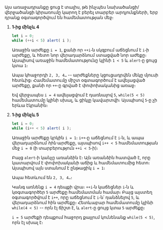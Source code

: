 Այս առաջադրանքը ցուց է տալիս, թե ինչպես նախածանցի/վերջածանցի կիրառումը կարող է բերել տարբեր արդյունքների, երբ դրանք օգտագործվում են համեմատության մեջ։

1. **1֊ից մինչև 4**

    ```js run
    let i = 0;
    while (++i < 5) alert( i );
    ```

    Առաջին արժեքը `i = 1`, քանի որ `++i`֊ն սկզբում աճեցնում է `i`֊ի արժեքը, և հետո նոր վերադարձնում ստացված նոր աժեքը։ Այսպիսով առաջին համեմատությունը կլինի `1 < 5` և `alert`֊ը ցույց կտա `1`։

    Ապա կհաջորդի `2, 3, 4…` -- արժեքները կցուցադրվեն մեկը մյուսի հետևից։ Համեմատումը միշտ օգտագործում է ավելացված արժեքը, քանի որ `++`֊ը գրված է փոփոխականից առաջ։

    Եվ վերջապես `i = 4` ավելացվում է դառնալով `5`, `while(5 < 5)` համեմատումը կլինի սխալ, և ցիկլը կավարտվի։ Այսպիսով `5`֊ը չի երևա էկրանին։
2. **1֊ից մինչև 5**

    ```js run
    let i = 0;
    while (i++ < 5) alert( i );
    ```

    Առաջին արժեքը կրկին `i = 1`։ `i++`֊ը աճեցնում է `i`֊ն, և ապա վերադարձնում *հին* արժեքը, այսպիսով `i++ < 5` համեմատության մեջ `i = 0` (ի տարբերություն `++i < 5`֊ի)։

    Բայց `alert`֊ի կանչը առանձին է։ Այն առանձին հատված է, որը կատարվում է փոփոխականի աճից և համեմատումից հետո։ Այսպիսով այն ստանում է ընթացիկ `i = 1`։

    Ապա հետևում են `2, 3, 4…`։

    Կանգ առնենք `i = 4` դեպքի վրա։ `++i`֊ն կաճեցներ `i`֊ն և կօգտագործեր `5` արժեքը համեմատման համար։ Բայց այստեղ օգտագործվում է `i++`, որը աճեցնում է `i`֊ն՝ դանձնելով `5`, և վերադարձնում հին արժեքը։ Հետևաբար համեմատումը կլինի `while(4 < 5)` -- որն էլ ճիշտ է, և `alert`֊ը ցույց կտա `5` արժեքը։

    `i = 5` արժեքի դեպքում հաջորդ քայլում կունենանք `while(5 < 5)`, որն էլ սխալ է։
